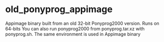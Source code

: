 # old_ponyprog_appimage
Appimage binary built from an old 32-bit Ponyprog2000 version. Runs on 64-bits
You can also run ponyprog2000 from ponyprog.tar.xz with ponyprog.sh. The same environment is used in Appimage binary
